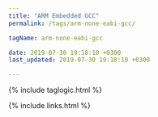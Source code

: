 ```yaml
---
title: "ARM Embedded GCC"
permalink: /tags/arm-none-eabi-gcc/

tagName: arm-none-eabi-gcc

date: 2019-07-30 19:18:10 +0300
last_updated: 2019-07-30 19:18:10 +0300

---
```


{% include taglogic.html %}

{% include links.html %}
